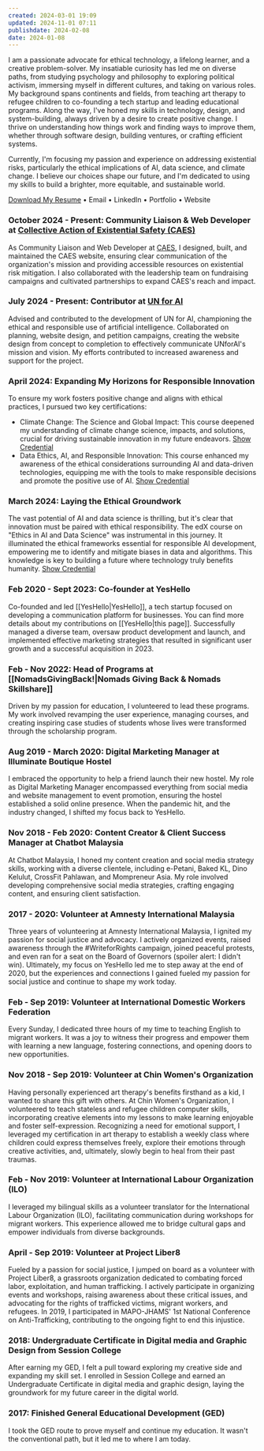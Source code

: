 ```yaml
---
created: 2024-03-01 19:09
updated: 2024-11-01 07:11
publishdate: 2024-02-08
date: 2024-01-08
---
```

I am a passionate advocate for ethical technology, a lifelong learner, and a creative problem-solver. My insatiable curiosity has led me on diverse paths, from studying psychology and philosophy to exploring political activism, immersing myself in different cultures, and taking on various roles. My background spans continents and fields, from teaching art therapy to refugee children to co-founding a tech startup and leading educational programs. Along the way, I've honed my skills in technology, design, and system-building, always driven by a desire to create positive change. I thrive on understanding how things work and finding ways to improve them, whether through software design, building ventures, or crafting efficient systems.

Currently, I'm focusing my passion and experience on addressing existential risks, particularly the ethical implications of AI, data science, and climate change. I believe our choices shape our future, and I'm dedicated to using my skills to build a brighter, more equitable, and sustainable world.

[Download My Resume](https://drive.google.com/file/d/1y3ODqIs0iEJux_Yhpwv9XnXTnPSjsjjU/view?usp=sharing) • Email • LinkedIn • Portfolio •  Website 

### October 2024 - Present: Community Liaison & Web Developer at [Collective Action of Existential Safety (CAES)](https://existentialsafety.org)

As Community Liaison and Web Developer at [CAES](https://existentialsafety.org), I designed, built, and maintained the CAES website, ensuring clear communication of the organization's mission and providing accessible resources on existential risk mitigation. I also collaborated with the leadership team on fundraising campaigns and cultivated partnerships to expand CAES's reach and impact.

### July 2024 - Present: Contributor at [UN for AI](https://unforai.org/)

Advised and contributed to the development of UN for AI, championing the ethical and responsible use of artificial intelligence. Collaborated on planning, website design, and petition campaigns, creating the website design from concept to completion to effectively communicate UNforAI's mission and vision. My efforts contributed to increased awareness and support for the project.

### April 2024: Expanding My Horizons for Responsible Innovation

To ensure my work fosters positive change and aligns with ethical practices, I pursued two key certifications:

- Climate Change: The Science and Global Impact: This course deepened my understanding of climate change science, impacts, and solutions, crucial for driving sustainable innovation in my future endeavors. [Show Credential](https://courses.edx.org/certificates/dfe00dc2d0724da8bd4d64b1cd34a717)
- Data Ethics, AI, and Responsible Innovation: This course enhanced my awareness of the ethical considerations surrounding AI and data-driven technologies, equipping me with the tools to make responsible decisions and promote the positive use of AI. [Show Credential](https://courses.edx.org/certificates/656af4871a12402b8c83c1cbe5af7acb)

### March 2024: Laying the Ethical Groundwork

The vast potential of AI and data science is thrilling, but it's clear that innovation must be paired with ethical responsibility. The edX course on "Ethics in AI and Data Science" was instrumental in this journey. It illuminated the ethical frameworks essential for responsible AI development, empowering me to identify and mitigate biases in data and algorithms. This knowledge is key to building a future where technology truly benefits humanity. [Show Credential](https://courses.edx.org/certificates/48041d65c9394837a8329f3b72cedd11)

### Feb 2020 - Sept 2023: Co-founder at YesHello

Co-founded and led [[YesHello|YesHello]], a tech startup focused on developing a communication platform for businesses. You can find more details about my contributions on [[YesHello|this page]]. Successfully managed a diverse team, oversaw product development and launch, and implemented effective marketing strategies that resulted in significant user growth and a successful acquisition in 2023.

### Feb - Nov 2022: Head of Programs at [[NomadsGivingBack!|Nomads Giving Back & Nomads Skillshare]]

Driven by my passion for education, I volunteered to lead these programs. My work involved revamping the user experience, managing courses, and creating inspiring case studies of students whose lives were transformed through the scholarship program.

### Aug 2019 - March 2020: Digital Marketing Manager at Illuminate Boutique Hostel

I embraced the opportunity to help a friend launch their new hostel. My role as Digital Marketing Manager encompassed everything from social media and website management to event promotion, ensuring the hostel established a solid online presence. When the pandemic hit, and the industry changed, I shifted my focus back to YesHello.

### Nov 2018 - Feb 2020: Content Creator & Client Success Manager at Chatbot Malaysia

At Chatbot Malaysia, I honed my content creation and social media strategy skills, working with a diverse clientele, including e-Petani, Baked KL, Dino Kelulut, CrossFit Pahlawan, and Mompreneur Asia. My role involved developing comprehensive social media strategies, crafting engaging content, and ensuring client satisfaction.

### 2017 - 2020: Volunteer at Amnesty International Malaysia

Three years of volunteering at Amnesty International Malaysia, I ignited my passion for social justice and advocacy. I actively organized events, raised awareness through the #WriteforRights campaign, joined peaceful protests, and even ran for a seat on the Board of Governors (spoiler alert: I didn't win). Ultimately, my focus on YesHello led me to step away at the end of 2020, but the experiences and connections I gained fueled my passion for social justice and continue to shape my work today.

### Feb - Sep 2019: Volunteer at International Domestic Workers Federation

Every Sunday, I dedicated three hours of my time to teaching English to migrant workers. It was a joy to witness their progress and empower them with learning a new language, fostering connections, and opening doors to new opportunities.

### Nov 2018 - Sep 2019: Volunteer at Chin Women's Organization

Having personally experienced art therapy's benefits firsthand as a kid, I wanted to share this gift with others. At Chin Women's Organization, I volunteered to teach stateless and refugee children computer skills, incorporating creative elements into my lessons to make learning enjoyable and foster self-expression. Recognizing a need for emotional support, I leveraged my certification in art therapy to establish a weekly class where children could express themselves freely, explore their emotions through creative activities, and, ultimately, slowly begin to heal from their past traumas.

### Feb - Nov 2019: Volunteer at International Labour Organization (ILO)

I leveraged my bilingual skills as a volunteer translator for the International Labour Organization (ILO), facilitating communication during workshops for migrant workers. This experience allowed me to bridge cultural gaps and empower individuals from diverse backgrounds.

### April - Sep 2019: Volunteer at Project Liber8

Fueled by a passion for social justice, I jumped on board as a volunteer with Project Liber8, a grassroots organization dedicated to combating forced labor, exploitation, and human trafficking. I actively participate in organizing events and workshops, raising awareness about these critical issues, and advocating for the rights of trafficked victims, migrant workers, and refugees. In 2019, I participated in MAPO-JHAMS' 1st National Conference on Anti-Trafficking, contributing to the ongoing fight to end this injustice.

### 2018: Undergraduate Certificate in Digital media and Graphic Design from Session College

After earning my GED, I felt a pull toward exploring my creative side and expanding my skill set. I enrolled in Session College and earned an Undergraduate Certificate in digital media and graphic design, laying the groundwork for my future career in the digital world.

### 2017: Finished General Educational Development (GED)

I took the GED route to prove myself and continue my education. It wasn't the conventional path, but it led me to where I am today.
